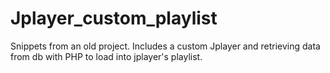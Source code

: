 # Jplayer_custom_playlist
Snippets from an old project. Includes a custom Jplayer and retrieving data from db with PHP to load into jplayer's playlist.
